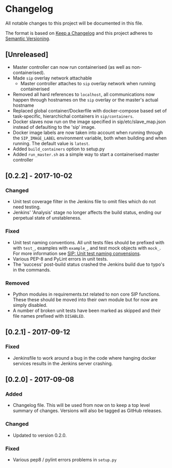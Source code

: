 # Changelog
All notable changes to this project will be documented in this file.

The format is based on [Keep a Changelog](http://keepachangelog.com/en/1.0.0/)
and this project adheres to [Semantic Versioning](http://semver.org/spec/v2.0.0.html).

## [Unreleased]
 - Master controller can now run containerised (as well as non-containerised).
  - Made `sip` overlay network attachable
	- Master controller attaches to `sip` overlay network when running
    containerised
  - Removed all hard references to `localhost`, all communications now happen
    through hostnames on the `sip` overlay or the master's actual hostname
 - Replaced global container/Dockerfile with docker-compose based set of
   task-specific, hierarchichal containers in `sip/containers`.
 - Docker slaves now run on the image specified in sip/etc/slave\_map.json
   instead of defaulting to the 'sip' image.
 - Docker image labels are now taken into account when running through the 
   `SIP_IMAGE_LABEL` environment variable, both when building and when running.
   The default value is `latest`.
 - Added `build_containers` option to setup.py
 - Added `run_master.sh` as a simple way to start a containerised master
   controller

## [0.2.2] - 2017-10-02
### Changed
- Unit test coverage filter in the Jenkins file to omit files which do not need
  testing.
- Jenkins' 'Analysis' stage no longer affects the build status, ending our
  perpetual state of unstableness.
### Fixed
- Unit test naming conventions. All unit tests files should be prefixed with
  with `test_`, examples with `example_`, and test mock objects with `mock_`. 
  For more information see 
  [SIP: Unit test naming convensions](https://confluence.ska-sdp.org/display/WBS/SIP%3A+Unit+test+naming+conventions).
- Various PEP-8 and PyLint errors in unit tests.
- The 'success' post-build status crashed the Jenkins build due to typo's in the
  commands.
### Removed
- Python modules in requirements.txt related to non core SIP functions. These
  these should be moved into their own module but for now are simply disabled.
- A number of broken unit tests have been marked as skipped and their file
  names prefixed with `DISABLED`. 

 
## [0.2.1] - 2017-09-12
### Fixed
- Jenkinsfile to work around a bug in the code where hanging docker services
  results in the Jenkins server crashing.

## [0.2.0] - 2017-09-08
### Added
- Changelog file. This will be used from now on to keep a top level summary of 
  changes. Versions will also be tagged as GitHub releases.
### Changed
- Updated to version 0.2.0.
### Fixed
- Various pep8 / pylint errors problems in `setup.py`
